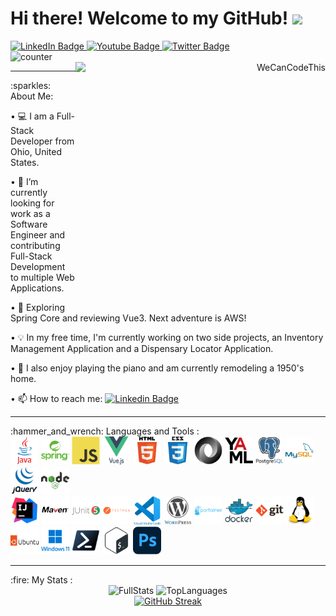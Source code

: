<div id="header">
    <!--Welcome Header-->
    <h1>Hi there! Welcome to my GitHub!
      <!--Wave GIF-->
      <img src="https://media.giphy.com/media/hvRJCLFzcasrR4ia7z/giphy.gif" width="30px"/>
        <div id="social-badges"> </h1>    
          <!--LinkedIn Badge Link-->
          <a href="https://www.linkedin.com/in/jcurtisdeveloper">
            <img src="https://img.shields.io/badge/LinkedIn-blue?style=for-the-badge&logo=linkedin&logoColor=white" alt="LinkedIn Badge"/>
          </a>
          <!--HackerRank Badge Link-->
          <a href="https://www.hackerrank.com/profile/craftycurtis05">
            <img src="https://img.shields.io/badge/HackerRank-green?style=for-the-badge&logo=hackerrank&logoColor=white" alt="Youtube Badge"/>
          </a>
          <!--CodeWars Badge Link-->
          <a href="https://www.codewars.com/users/CraftyCurtis05">
            <img src="https://img.shields.io/badge/CodeWars-red?style=for-the-badge&logo=codewars&logoColor=white" alt="Twitter Badge"/>
          </a>
            <!--Profile View Counter-->
            <div id="counter">
              <img src="https://komarev.com/ghpvc/?username=your-github-craftycurtis05&style=flat-square&color=blueviolet" alt="counter"/> 
              <!--We Can Code This GIF-->
              <div id="code-gif" align="right">
                <img src="https://media.giphy.com/media/v1.Y2lkPTc5MGI3NjExZ2Rlb21tZmdudHNzYmFyY2ZycThscXJ6bjNxZThqNjBxaDJyOTVkMyZlcD12MV9pbnRlcm5hbF9naWZfYnlfaWQmY3Q9Zw/fwbZnTftCXVocKzfxR/giphy.gif" alt="WeCanCodeThis" width="400" height="395" frameBorder="0" align="right">
              </div>
            </div> 
        </div>
</div> 

---

<!--About Me Paragraph-->
<div id="about-me">
:sparkles: About Me:
  
• :computer: I am a Full-Stack Developer from Ohio, United States.

• :mag_right: I’m currently looking for work as a Software Engineer and contributing Full-Stack Development to multiple Web Applications.

• :seedling: Exploring Spring Core and reviewing Vue3. Next adventure is AWS!

• :bulb: In my free time, I'm currently working on two side projects, an Inventory Management Application and a Dispensary Locator Application. 

• :musical_note: I also enjoy playing the piano and am currently remodeling a 1950's home.

• :mailbox: How to reach me: [![Linkedin Badge](https://img.shields.io/badge/-LinkedIn-blue?style=flat&logo=Linkedin&logoColor=white)](https://www.linkedin.com/in/jcurtisdeveloper/)
</div>

---

<!--Languages and Tools-->
<div id="languages-tools">
:hammer_and_wrench: Languages and Tools :

  <div id="languages">
    <img src="https://github.com/devicons/devicon/blob/master/icons/java/java-original-wordmark.svg" alt="Java" width="45" height="45"/>
    <img src="https://github.com/devicons/devicon/blob/master/icons/spring/spring-original-wordmark.svg" alt="Spring" width="45" height="45"/>
    <img src="https://github.com/devicons/devicon/blob/master/icons/javascript/javascript-original.svg" alt="JavaScript" width="45" height="45"/>
    <img src="https://raw.githubusercontent.com/devicons/devicon/6910f0503efdd315c8f9b858234310c06e04d9c0/icons/vuejs/vuejs-original-wordmark.svg" alt="Vuejs" width="45" height="45"/>
    <img src="https://raw.githubusercontent.com/devicons/devicon/6910f0503efdd315c8f9b858234310c06e04d9c0/icons/html5/html5-original-wordmark.svg" alt="HTML5" width="45" height="45"/>
    <img src="https://raw.githubusercontent.com/devicons/devicon/6910f0503efdd315c8f9b858234310c06e04d9c0/icons/css3/css3-original-wordmark.svg" alt="CSS" width="45" height="45"/>
    <img src="https://raw.githubusercontent.com/devicons/devicon/6910f0503efdd315c8f9b858234310c06e04d9c0/icons/json/json-original.svg" alt="JSON" width="45" height="45"/>
    <img src="https://raw.githubusercontent.com/devicons/devicon/6910f0503efdd315c8f9b858234310c06e04d9c0/icons/yaml/yaml-original.svg" alt="YAML" width="45" height="45"/>
    <img src="https://raw.githubusercontent.com/devicons/devicon/6910f0503efdd315c8f9b858234310c06e04d9c0/icons/postgresql/postgresql-original-wordmark.svg" alt="PostgreSQL" width="45" height="45"/>
    <img src="https://github.com/devicons/devicon/blob/master/icons/mysql/mysql-original-wordmark.svg" alt="MySQL" width="45" height="45"/>
    <img src="https://raw.githubusercontent.com/devicons/devicon/6910f0503efdd315c8f9b858234310c06e04d9c0/icons/jquery/jquery-original-wordmark.svg" alt="jQuery" width="45" height="45"/>
    <img src="https://github.com/devicons/devicon/blob/master/icons/nodejs/nodejs-original-wordmark.svg" alt="NodeJS" width="45" height="45"/>
  </div>
  
  <div id="tools">
    <img src="https://raw.githubusercontent.com/devicons/devicon/6910f0503efdd315c8f9b858234310c06e04d9c0/icons/intellij/intellij-original.svg" alt="Intellij" width="45" height="45"/>
    <img src="https://raw.githubusercontent.com/devicons/devicon/6910f0503efdd315c8f9b858234310c06e04d9c0/icons/maven/maven-original-wordmark.svg" alt="Maven" width="45" height="45"/> 
    <img src="https://raw.githubusercontent.com/devicons/devicon/6910f0503efdd315c8f9b858234310c06e04d9c0/icons/junit/junit-original-wordmark.svg" alt="JUnit" width="45" height="45"/> 
    <img src="https://raw.githubusercontent.com/devicons/devicon/6910f0503efdd315c8f9b858234310c06e04d9c0/icons/postman/postman-original-wordmark.svg" alt="Postman" width="45" height="45"/>  
    <img src="https://raw.githubusercontent.com/devicons/devicon/6910f0503efdd315c8f9b858234310c06e04d9c0/icons/vscode/vscode-original-wordmark.svg" alt="VSCode" width="45" height="45"/>
    <img src="https://raw.githubusercontent.com/devicons/devicon/6910f0503efdd315c8f9b858234310c06e04d9c0/icons/wordpress/wordpress-original.svg" alt="WordPress" width="45" height="45"/>
    <img src="https://raw.githubusercontent.com/devicons/devicon/6910f0503efdd315c8f9b858234310c06e04d9c0/icons/portainer/portainer-original-wordmark.svg" alt="Portainer" width="45" height="45"/>
    <img src="https://raw.githubusercontent.com/devicons/devicon/6910f0503efdd315c8f9b858234310c06e04d9c0/icons/docker/docker-original-wordmark.svg" alt="Docker" width="45" height="45"/> 
    <img src="https://github.com/devicons/devicon/blob/master/icons/git/git-original-wordmark.svg" alt="Git" width="45" height="45"/>
    <img src="https://raw.githubusercontent.com/devicons/devicon/6910f0503efdd315c8f9b858234310c06e04d9c0/icons/linux/linux-original.svg" alt="Linux" width="45" height="45"/>
    <img src="https://raw.githubusercontent.com/devicons/devicon/6910f0503efdd315c8f9b858234310c06e04d9c0/icons/ubuntu/ubuntu-original-wordmark.svg" alt="Ubuntu" width="45" height="45"/>
    <img src="https://raw.githubusercontent.com/devicons/devicon/6910f0503efdd315c8f9b858234310c06e04d9c0/icons/windows11/windows11-original-wordmark.svg" alt="Windows11" width="45" height="45"/>      
    <img src="https://raw.githubusercontent.com/devicons/devicon/6910f0503efdd315c8f9b858234310c06e04d9c0/icons/powershell/powershell-original.svg" alt="Powershell" width="45" height="45"/>
    <img src="https://raw.githubusercontent.com/devicons/devicon/6910f0503efdd315c8f9b858234310c06e04d9c0/icons/bash/bash-original.svg" alt="Bash" width="45" height="45"/>  
    <img src="https://raw.githubusercontent.com/devicons/devicon/6910f0503efdd315c8f9b858234310c06e04d9c0/icons/photoshop/photoshop-original.svg" alt="Photoshop" width="45" height="45"/>
  </div>    
</div>

---

<!--Stats-->
<div id="stats">
:fire: My Stats :

  <div id="my-stats" align="center">
    <!--My Full Stats--> 
    <img src="https://github-readme-stats.vercel.app/api?username=craftycurtis05&show_icons=true&theme=neon" alt="FullStats" 
       width="450">
    <!--My Top Languages-->  
    <img src="https://github-readme-stats.vercel.app/api/top-langs/?username=craftycurtis05&layout=compact&theme=neon" alt="TopLanguages" 
       width="344">  
  </div>
  <div id="streak" align="center">
    <a href="https://git.io/streak-stats"><img src="https://github-readme-streak-stats.herokuapp.com?user=craftycurtis05&theme=neon&mode=weekly&card_width=800" alt="GitHub Streak" /></a>
  </div> 
</div>
